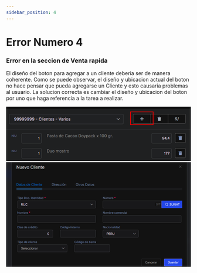 ```yaml
---
sidebar_position: 4
---
```

# Error Numero 4

### Error en la seccion de Venta rapida
El diseño del boton para agregar a un cliente deberia ser de manera coherente. Como se puede observar, el diseño y ubicacion actual del boton no hace pensar que pueda agregarse un Cliente y esto causaria problemas al usuario. La solucion correcta es cambiar el diseño y ubicacion del boton por uno que haga referencia a la tarea a realizar.

![alt text](image-3.png)